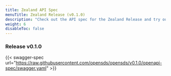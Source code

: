 ```yaml
---
title: Zealand API Spec
menuTitle: Zealand Release (v0.1.0)
description: "Check out the API spec for the Zealand Release and try out the APIs without having to install the system."
weight: 6
disableToc: false
---
```


### Release v0.1.0


{{< swagger-spec url="https://raw.githubusercontent.com/opensds/opensds/v0.1.0/openapi-spec/swagger.yaml" >}}